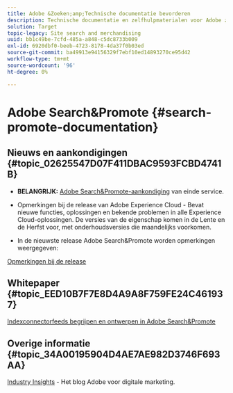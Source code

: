 ```yaml
---
title: Adobe &Zoeken;amp;Technische documentatie bevorderen
description: Technische documentatie en zelfhulpmaterialen voor Adobe zoeken&amp;Promoten
solution: Target
topic-legacy: Site search and merchandising
uuid: bb1c49be-7cfd-485a-a848-c5dc8733b009
exl-id: 6920dbf0-beeb-4723-8178-4da37f0b03ed
source-git-commit: ba49913e94156329f7ebf10ed14893270ce95d42
workflow-type: tm+mt
source-wordcount: '96'
ht-degree: 0%

---
```


# Adobe Search&amp;Promote {#search-promote-documentation}

## Nieuws en aankondigingen {#topic_02625547D07F411DBAC9593FCBD4741B}

* **BELANGRIJK:** [Adobe Search&amp;Promote-aankondiging](/help/sp-eol.md) van einde service.

* Opmerkingen bij de release van Adobe Experience Cloud - Bevat nieuwe functies, oplossingen en bekende problemen in alle Experience Cloud-oplossingen. De versies van de eigenschap komen in de Lente en de Herfst voor, met onderhoudsversies die maandelijks voorkomen.

<!--   Early Access: Sign up for the [Adobe Priority Product Update](https://campaign.adobe.com/webApp/adbePriorityProductSubscribe) to receive Adobe Marketing Cloud release notes one week before each release. -->

* In de nieuwste release Adobe Search&amp;Promote worden opmerkingen weergegeven:

[Opmerkingen bij de release](/help/c-searchpromote-release-notes/c-rn-02-13-18-version-1811.md)

## Whitepaper {#topic_EED10B7F7E8D4A9A8F759FE24C461937}

[Indexconnectorfeeds begrijpen en ontwerpen in Adobe Search&amp;Promote](/help/assets/index_connector_feeds.pdf)

## Overige informatie {#topic_34A00195904D4AE7AE982D3746F693AA}

<!-- [Adobe Search&amp;Promote website](https://www.adobe.com/solutions/testing-targeting/search-driven-merchandising.html) -->

[Industry Insights](https://blog.adobe.com/en/topics/digital-transformation.html)  - Het blog Adobe voor digitale marketing.
